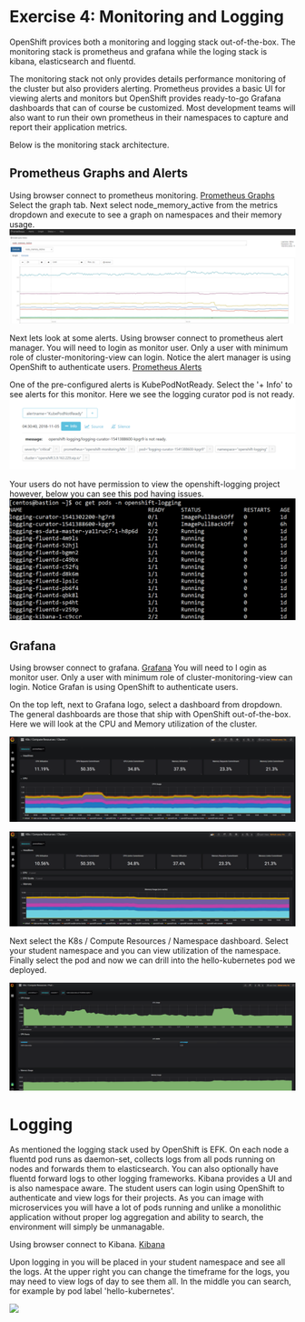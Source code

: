 # Exercise 4: Monitoring and Logging
OpenShift provices both a monitoring and logging stack out-of-the-box. The monitoring stack is prometheus and grafana while the loging stack is kibana, elasticsearch and fluentd.

The monitoring stack not only provides details performance monitoring of the cluster but also providers alerting. Prometheus provides a basic UI for viewing alerts and monitors but OpenShift provides ready-to-go Grafana dashboards that can of course be customized. Most development teams will also want to run their own prometheus in their namespaces to capture and report their application metrics.

Below is the monitoring stack architecture.

## Prometheus Graphs and Alerts
Using browser connect to prometheus monitoring.
[Prometheus Graphs](https://prometheus-k8s-openshift-monitoring.apps.5.9.163.226.xip.io)
Select the graph tab. Next select node_memory_active from the metrics dropdown and execute to see a graph on namespaces and their memory usage.
![](images/node_mem_prometheus.PNG)

Next lets look at some alerts. Using browser connect to prometheus alert manager. You will need to login as monitor user. Only a user with minimum role of cluster-monitoring-view can login. Notice the alert manager is using OpenShift to authenticate users.
[Prometheus Alerts](https://alertmanager-main-openshift-monitoring.apps.5.9.163.226.xip.io)

One of the pre-configured alerts is KubePodNotReady. Select the '+ Info' to see alerts for this monitor. Here we see the logging curator pod is not ready.
![](images/curator_alert_manager.PNG)

Your users do not have permission to view the openshift-logging project however, below you can see this pod having issues.
![](images/curator_image_failed.PNG)

## Grafana
Using browser connect to grafana.
[Grafana](https://grafana-openshift-monitoring.apps.5.9.163.226.xip.io) You will need to l
ogin as monitor user. Only a user with minimum role of cluster-monitoring-view can login. Notice Grafan is using OpenShift to authenticate users.

On the top left, next to Grafana logo, select a dashboard from dropdown. The general dashboards are those that ship with OpenShift out-of-the-box. Here we will look at the CPU and Memory utilization of the cluster.

![](images/cluster_cpu_grafana.PNG)

![](images/cluster_mem_grafana.PNG)

Next select the K8s / Compute Resources / Namespace dashboard. Select your student namespace and you can view utilization of the namespace. Finally select the pod and now we can drill into the hello-kubernetes pod we deployed.

![](images/grafana_namespace.PNG)


# Logging
As mentioned the logging stack used by OpenShift is EFK. On each node a fluentd pod runs as daemon-set, collects logs from all pods running on nodes and forwards them to elasticsearch. You can also optionally have fluentd forward logs to other logging frameworks. Kibana provides a UI and is also namespace aware. The student users can login using OpenShift to authenticate and view logs for their projects. As you can image with microservices you will have a lot of pods running and unlike a monolithic application without proper log aggregation and ability to search, the environment will simply be unmanagable.

Using browser connect to Kibana.
[Kibana](https://logging.apps.5.9.163.226.xip.io)

Upon logging in you will be placed in your student namespace and see all the logs. At the upper right you can change the timeframe for the logs, you may need to view logs of day to see them all. In the middle you can search, for example by pod label 'hello-kubernetes'.

![](images/efk_logging.PNG)
